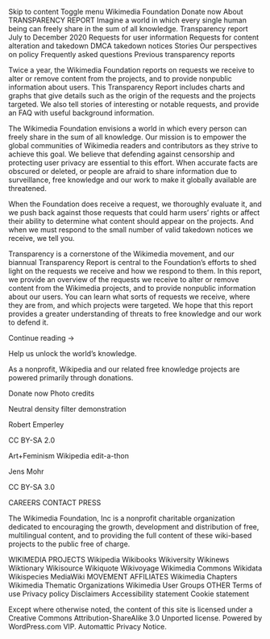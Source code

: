 Skip to content
Toggle menu
Wikimedia Foundation
 Donate now
About
TRANSPARENCY REPORT
Imagine a world in which every single human being can freely share in the sum of all knowledge.
Transparency report
July to December 2020
Requests for user information
Requests for content alteration and takedown
DMCA takedown notices
Stories
Our perspectives on policy
Frequently asked questions
Previous transparency reports

Twice a year, the Wikimedia Foundation reports on requests we receive to alter or remove content from the projects, and to provide nonpublic information about users. This Transparency Report includes charts and graphs that give details such as the origin of the requests and the projects targeted. We also tell stories of interesting or notable requests, and provide an FAQ with useful background information.

The Wikimedia Foundation envisions a world in which every person can freely share in the sum of all knowledge. Our mission is to empower the global communities of Wikimedia readers and contributors as they strive to achieve this goal. We believe that defending against censorship and protecting user privacy are essential to this effort. When accurate facts are obscured or deleted, or people are afraid to share information due to surveillance, free knowledge and our work to make it globally available are threatened.

When the Foundation does receive a request, we thoroughly evaluate it, and we push back against those requests that could harm users’ rights or affect their ability to determine what content should appear on the projects. And when we must respond to the small number of valid takedown notices we receive, we tell you.

Transparency is a cornerstone of the Wikimedia movement, and our biannual Transparency Report is central to the Foundation’s efforts to shed light on the requests we receive and how we respond to them. In this report, we provide an overview of the requests we receive to alter or remove content from the Wikimedia projects, and to provide nonpublic information about our users. You can learn what sorts of requests we receive, where they are from, and which projects were targeted. We hope that this report provides a greater understanding of threats to free knowledge and our work to defend it.

Continue reading →

Help us unlock the world’s knowledge.

As a nonprofit, Wikipedia and our related free knowledge projects are powered primarily through donations.

Donate now
Photo credits

Neutral density filter demonstration

Robert Emperley

CC BY-SA 2.0

Art+Feminism Wikipedia edit-a-thon

Jens Mohr

CC BY-SA 3.0

CAREERS
CONTACT
PRESS

The Wikimedia Foundation, Inc is a nonprofit charitable organization dedicated to encouraging the growth, development and distribution of free, multilingual content, and to providing the full content of these wiki-based projects to the public free of charge.

WIKIMEDIA PROJECTS
Wikipedia
Wikibooks
Wikiversity
Wikinews
Wiktionary
Wikisource
Wikiquote
Wikivoyage
Wikimedia Commons
Wikidata
Wikispecies
MediaWiki
MOVEMENT AFFILIATES
Wikimedia Chapters
Wikimedia Thematic Organizations
Wikimedia User Groups
OTHER
Terms of use
Privacy policy
Disclaimers
Accessibility statement
Cookie statement



Except where otherwise noted, the content of this site is licensed under a Creative Commons Attribution-ShareAlike 3.0 Unported license.
Powered by WordPress.com VIP. Automattic Privacy Notice.